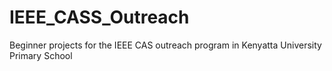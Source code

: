 # IEEE_CASS_Outreach
Beginner projects for the IEEE CAS outreach program in Kenyatta University Primary School
